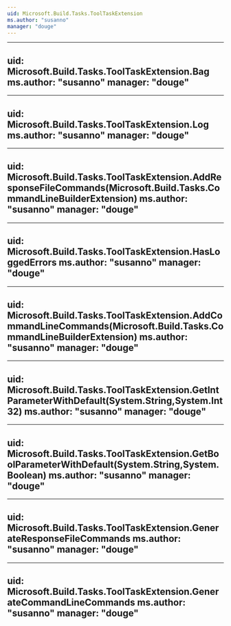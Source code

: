 ```yaml
---
uid: Microsoft.Build.Tasks.ToolTaskExtension
ms.author: "susanno"
manager: "douge"
---
```


---
uid: Microsoft.Build.Tasks.ToolTaskExtension.Bag
ms.author: "susanno"
manager: "douge"
---

---
uid: Microsoft.Build.Tasks.ToolTaskExtension.Log
ms.author: "susanno"
manager: "douge"
---

---
uid: Microsoft.Build.Tasks.ToolTaskExtension.AddResponseFileCommands(Microsoft.Build.Tasks.CommandLineBuilderExtension)
ms.author: "susanno"
manager: "douge"
---

---
uid: Microsoft.Build.Tasks.ToolTaskExtension.HasLoggedErrors
ms.author: "susanno"
manager: "douge"
---

---
uid: Microsoft.Build.Tasks.ToolTaskExtension.AddCommandLineCommands(Microsoft.Build.Tasks.CommandLineBuilderExtension)
ms.author: "susanno"
manager: "douge"
---

---
uid: Microsoft.Build.Tasks.ToolTaskExtension.GetIntParameterWithDefault(System.String,System.Int32)
ms.author: "susanno"
manager: "douge"
---

---
uid: Microsoft.Build.Tasks.ToolTaskExtension.GetBoolParameterWithDefault(System.String,System.Boolean)
ms.author: "susanno"
manager: "douge"
---

---
uid: Microsoft.Build.Tasks.ToolTaskExtension.GenerateResponseFileCommands
ms.author: "susanno"
manager: "douge"
---

---
uid: Microsoft.Build.Tasks.ToolTaskExtension.GenerateCommandLineCommands
ms.author: "susanno"
manager: "douge"
---
